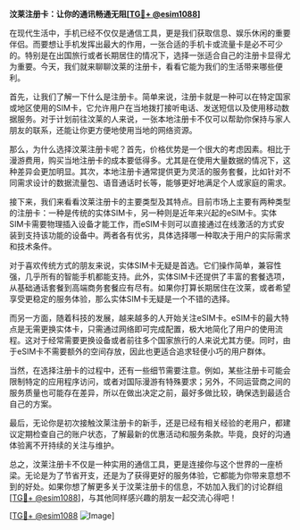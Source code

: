 **汶莱注册卡：让你的通讯畅通无阻[[TG💪+ @esim1088](https://t.me/s/esim1088)]**

在现代生活中，手机已经不仅仅是通信工具，更是我们获取信息、娱乐休闲的重要伴侣。而要想让手机发挥出最大的作用，一张合适的手机卡或流量卡是必不可少的。特别是在出国旅行或者长期居住的情况下，选择一张适合自己的注册卡显得尤为重要。今天，我们就来聊聊汶莱的注册卡，看看它能为我们的生活带来哪些便利。

首先，让我们了解一下什么是注册卡。简单来说，注册卡就是一种可以在特定国家或地区使用的SIM卡，它允许用户在当地拨打接听电话、发送短信以及使用移动数据服务。对于计划前往汶莱的人来说，一张本地注册卡不仅可以帮助你保持与家人朋友的联系，还能让你更方便地使用当地的网络资源。

那么，为什么选择汶莱注册卡呢？首先，价格优势是一个很大的考虑因素。相比于漫游费用，购买当地注册卡的成本要低得多。尤其是在使用大量数据的情况下，这种差异会更加明显。其次，本地注册卡通常提供更为灵活的服务套餐，比如针对不同需求设计的数据流量包、语音通话时长等，能够更好地满足个人或家庭的需求。

接下来，我们来看看汶莱注册卡的主要类型及其特点。目前市场上主要有两种类型的注册卡：一种是传统的实体SIM卡，另一种则是近年来兴起的eSIM卡。实体SIM卡需要物理插入设备才能工作，而eSIM卡则可以直接通过在线激活的方式安装到支持该功能的设备中。两者各有优劣，具体选择哪一种取决于用户的实际需求和技术条件。

对于喜欢传统方式的朋友来说，实体SIM卡无疑是首选。它们操作简单，兼容性强，几乎所有的智能手机都能支持。此外，实体SIM卡还提供了丰富的套餐选项，从基础通话套餐到高端商务套餐应有尽有。如果你打算长期居住在汶莱，或者希望享受更稳定的服务体验，那么实体SIM卡无疑是一个不错的选择。

而另一方面，随着科技的发展，越来越多的人开始关注eSIM卡。eSIM卡的最大特点是无需更换实体卡，只需通过网络即可完成配置，极大地简化了用户的使用流程。这对于经常需要更换设备或者前往多个国家旅行的人来说尤其方便。同时，由于eSIM卡不需要额外的空间存放，因此也更适合追求轻便小巧的用户群体。

当然，在选择注册卡的过程中，还有一些细节需要注意。例如，某些注册卡可能会限制特定的应用程序访问，或者对国际漫游有特殊要求；另外，不同运营商之间的服务质量也可能存在差异，所以在做出决定之前，最好多做比较，确保选到最适合自己的方案。

最后，无论你是初次接触汶莱注册卡的新手，还是已经有相关经验的老用户，都建议定期检查自己的账户状态，了解最新的优惠活动和服务条款。毕竟，良好的沟通体验离不开持续的关注与维护。

总之，汶莱注册卡不仅是一种实用的通信工具，更是连接你与这个世界的一座桥梁。无论是为了节省开支，还是为了获得更好的服务体验，它都能为你带来意想不到的好处。如果你想了解更多关于汶莱注册卡的信息，不妨加入我们的讨论群组[[TG💪+ @esim1088](https://t.me/s/esim1088)]，与其他同样感兴趣的朋友一起交流心得吧！

[[TG💪+ @esim1088](https://t.me/s/esim1088) ![Image](https://i.postimg.cc/4NQfJmqS/Snipaste-2025-05-13-00-14-12.png)]